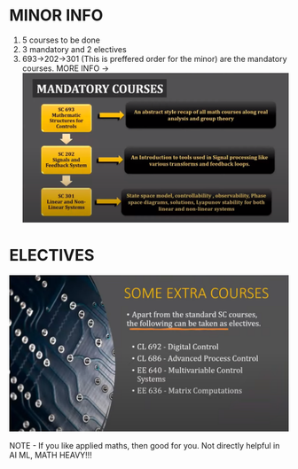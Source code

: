 # MINOR INFO 
1. 5 courses to be done
2. 3 mandatory and 2 electives
3. 693->202->301 (This is preffered order for the minor) are the mandatory courses.
MORE INFO ->
![Alt text](image-12.png)

# ELECTIVES 
![Alt text](image-13.png)


NOTE - If you like applied maths, then good for you. Not directly helpful in AI ML, MATH HEAVY!!!

